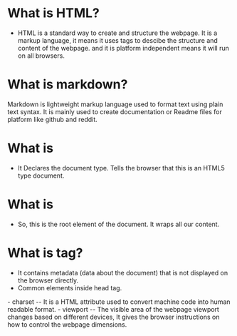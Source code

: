 # What is HTML?
- HTML is a standard way to create and structure the webpage. It is a markup language, it means it uses tags to descibe the structure and content of the webpage. and it is platform independent means it will run on all browsers.

# What is markdown?
Markdown is lightweight markup language used to format text using plain text syntax.
It is mainly used to create documentation or Readme files for platform like github and reddit.
 
# What is <!DOCTYPE html>

- It Declares the document type. Tells the browser that this is an HTML5 type document.

# What is <html></html>
- So, this is the root element of the document. It wraps all our content.

# What is <head> tag?
- It contains metadata (data about the document) that is not displayed on the browser directly.
- Common elements inside head tag.
<meta charset='utf-8'>
- charset -- It is a HTML attribute used to convert machine code into human readable format.

<meta name='viewport' content='width=device-width'>
- viewport -- The visible area of the webpage
viewport changes based on different devices, It gives the browser instructions on how to control the webpage dimensions.

<title> → sets the page title shown in the browser tab.
<link> used to link external sources which our webpage needed
<script> - Javascript files.

- meta tag contain data which are used by search engines.

# What is <body> tag?
- contains all the visible content that gets rendered on the page.
- Everything inside the <body> helps create the DOM tree. This DOM tree is what JavaScript can interact with, allowing us to make web pages dynamic and interactive.


# What is semantic elements?
- Semantic elements clearly describe their meaning. It means thier name clearly describe the purpose of the content.
- Help both browser and developer understand the structure of the webpage.
- Good for SEO(Search Engine Optimization) and accessibility (screen readers)

Semantic Tags are
- header - top section of a page
- nav - includes navigation links
- main - main content
- artice
- aside
- section
- footer

# What are non-semantic elements?

- They are just containers with no meaning (<div>, <span>).
- Provide no context about what the content is.
- Used mostly for styling/layout.


## Difference between element, tag and attribute?
Tag	- Markup that defines an element	<p> or </p>
Element - A complete HTML unit (tag + content)	<p>Hello</p>
Attribute - Adds extra info to a tag/element	alt="text" in <img>

# Difference between block and inline elements
- Block level element starts with new line
- Block level elements takes the full width of the container
- Can contain other block or inline elements
- <p> <h1> <div> <section> <article> <header> <footer>

- Inline elements takes as much width as necessary
- can contain only inline elements
- <span> <label> <a> <input> <img> 

# Features comeup with HTML5?

- Semantic elements -> header,nav,main,section,aside,footer
- Multimedia support -> without using third-party libraries like flash
   (audio and video)
   <video controls>
  <source src="movie.mp4" type="video/mp4">
   </video>
- Input types  -> email, url, tel, number, date, range, color, etc.
  attributes -> placeholder, required, autofocus, pattern, min, max, step

- APIs and Browser Features
   Canvas API: Draw graphics using JavaScript (<canvas>)
   SVG: Scalable vector graphics support
   Geolocation API: Get user's location
   .Web Storage API: Store data locally (localStorage, sessionStorage)

